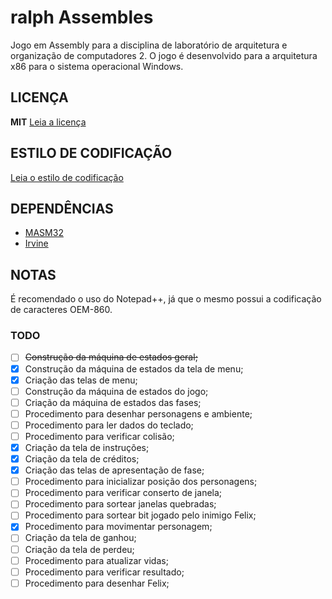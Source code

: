 # ralph Assembles
Jogo em Assembly para a disciplina de laboratório de arquitetura e organização de computadores 2. O jogo é desenvolvido para a arquitetura x86 para o sistema operacional Windows.

## LICENÇA
**MIT** [Leia a licença](LICENSE)

## ESTILO DE CODIFICAÇÃO
[Leia o estilo de codificação](CODE-STYLE.md)

## DEPENDÊNCIAS
* [MASM32](http://www.masm32.com/)
* [Irvine](http://kipirvine.com/asm/)

## NOTAS
É recomendado o uso do Notepad++, já que o mesmo possui a codificação de caracteres OEM-860.


### TODO
- [ ] ~~Construção da máquina de estados geral;~~
- [x] Construção da máquina de estados da tela de menu;
- [x] Criação das telas de menu;
- [ ] Construção da máquina de estados do jogo;
- [ ] Criação da máquina de estados das fases;
- [ ] Procedimento para desenhar personagens e ambiente;
- [ ] Procedimento para ler dados do teclado;
- [ ] Procedimento para verificar colisão;
- [x] Criação da tela de instruções;
- [x] Criação da tela de créditos;
- [x] Criação das telas de apresentação de fase;
- [ ] Procedimento para inicializar posição dos personagens;
- [ ] Procedimento para verificar conserto de janela;
- [ ] Procedimento para sortear janelas quebradas;
- [ ] Procedimento para sortear bit jogado pelo inimigo Felix;
- [x] Procedimento para movimentar personagem;
- [ ] Criação da tela de ganhou;
- [ ] Criação da tela de perdeu;
- [ ] Procedimento para atualizar vidas;
- [ ] Procedimento para verificar resultado;
- [ ] Procedimento para desenhar Felix;